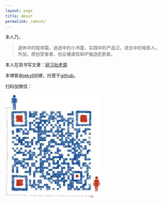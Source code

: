 ```yaml
---
layout: page
title: About
permalink: /about/
---
```

本人乃，
>退休中的程序猿，迷途中的小书童，实践中的产品汪，进击中的电影人。<br/>
>外加，原创受害者，创业被虐狂和IP强迫症患者。

本人在简书写文章：[研习社老周](http://www.jianshu.com/u/8ee31b3c6747)

本博客由[jekyll](https://github.com/jekyll/jekyll)创建，托管于[github](https://github.com)。

扫码加微信：

![](/assets/img/wechat.png)
